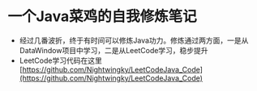 # 一个Java菜鸡的自我修炼笔记

* 经过几番波折，终于有时间可以修炼Java功力。修炼通过两方面，一是从DataWindow项目中学习，二是从LeetCode学习，稳步提升
* LeetCode学习代码在这里 [https://github.com/Nightwingky/LeetCodeJava_Code](https://github.com/Nightwingky/LeetCodeJava_Code)